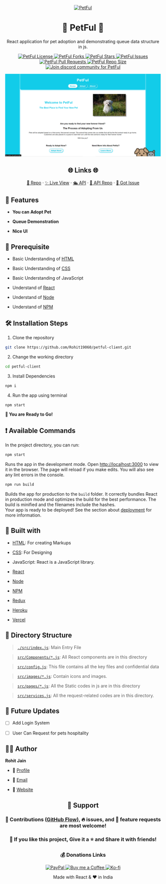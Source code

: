 <p align="center">
  <a href="https://github.com/Rohit19060/petful-client" target="_blank" title="PetFul">
    <img src="https://kingtechnologies.in/assets/images/logo.png" width="80px" alt="PetFul" />
  </a>
</p>
<h1 align="center">🌟 PetFul 🌟</h1>
<p align="center">React application for pet adoption and demonstrating queue data structure in js.</p>

<p align="center">
<a href="https://github.com/Rohit19060/petful-client/blob/master/LICENSE" target="_blank" title="License">
<img src="https://img.shields.io/github/license/Rohit19060/petful-client?label=License&logo=Github&style=flat-square" alt="PetFul License" />
</a>
<a href="https://github.com/Rohit19060/petful-client/fork" target="_blank" title="Forks">
<img src="https://img.shields.io/github/forks/Rohit19060/petful-client?label=Forks&logo=Github&style=flat-square" alt="PetFul Forks"/>
</a>
<a href="https://github.com/Rohit19060/petful-client/stargazers" target="_blank" title="Stars">
<img src="https://img.shields.io/github/stars/Rohit19060/petful-client?label=Stars&logo=Github&style=flat-square" alt="PetFul Stars"/>
</a>
<a href="https://github.com/Rohit19060/petful-client/issues" target="_blank" title="Issues">
<img src="https://img.shields.io/github/issues/Rohit19060/petful-client?label=Issues&logo=Github&style=flat-square" alt="PetFul Issues"/>
</a>
<a href="https://github.com/Rohit19060/petful-client/pulls" target="_blank" title="Pull Requests">
<img src="https://img.shields.io/github/issues-pr/Rohit19060/petful-client?label=Pull%20Requests&logo=Github&style=flat-square" alt="PetFul Pull Requests"/>
</a>
<a href="https://github.com/Rohit19060/petful-client" target="_blank" title="Repo Size">
<img src="https://img.shields.io/github/repo-size/Rohit19060/petful-client?label=Repo%20Size&logo=Github&style=flat-square" alt="PetFul Repo Size"/>
</a>
<a href="https://discord.gg/2wpHNSjwm2" target="_blank" title="Join Community">
<img src="https://img.shields.io/discord/737854816402800690?color=%236d82cb&label=Join%20Community&logo=discord&logoColor=%23FFFFFF&style=flat-square" alt="Join discord community for PetFul"/>
</a>
</p>

<p align="center" title="PetFul gif"><img src="./assets/images/main.png" alt="PetFul gif" /></p>

<h2 align="center">🌐 Links 🌐</h2>
<p align="center">
    <a href="https://github.com/Rohit19060/petful-client" target="_blank" title="PetFul Repo">📂 Repo</a>
    ·
    <a href="https://petful-client.rohit19060.vercel.app/" target="_blank" title="Visit">✨ Live View</a>
    ·
    <a href="https://calm-badlands-17592.herokuapp.com" target="_blank" title="Petful-Server">🛳 API</a>
    ·
    <a href="https://github.com/Rohit19060/petful-server" target="_blank" title="Petful-Server Repo">📂 API Repo</a>
    ·
    <a href="https://github.com/Rohit19060/petful-client/issues/new/choose" target="_blank" title="🐛Report Bug/🎊Request Feature">🚀 Got Issue</a>
</p>

## 🚀 Features

- **You can Adopt Pet**

- **Queue Demonstration**

- **Nice UI**

## 🦋 Prerequisite

- Basic Understanding of [HTML](https://youtu.be/JHv2jmnrLlA "HTML - First Step Towards Web Development")

- Basic Understanding of [CSS](https://youtu.be/d1tP7ow7HbQ "CSS - Second Step Towards Web Development")

- Basic Understanding of JavaScript

- Understand of [React](https://reactjs.org/ "React")

- Understand of [Node](https://nodejs.org/ "Node")

- Understand of [NPM](https://www.npmjs.com/ "NPM")

## 🛠️ Installation Steps

1. Clone the repository

```Bash
git clone https://github.com/Rohit19060/petful-client.git
```

2. Change the working directory

```Bash
cd petful-client
```

3. Install Dependencies

```Bash
npm i
```

4. Run the app using terminal

```Bash
npm start
```

**🎇 You are Ready to Go!**

## ❗ Available Commands

In the project directory, you can run:

```Bash
npm start
```

Runs the app in the development mode. Open [http://localhost:3000](http://localhost:3000) to view it in the browser. The page will reload if you make edits. You will also see any lint errors in the console.

```Bash
npm run build
```

Builds the app for production to the `build` folder. It correctly bundles React in production mode and optimizes the build for the best performance. The build is minified and the filenames include the hashes.\
Your app is ready to be deployed! See the section about [deployment](https://facebook.github.io/create-react-app/docs/deployment) for more information.

## 👷 Built with

- [HTML](https://youtu.be/JHv2jmnrLlA "HTML - First Step Towards Web Development"): For creating Markups

- [CSS](https://youtu.be/d1tP7ow7HbQ "CSS - Second Step Towards Web Development"): For Designing

- JavaScript: React is a JavaScript library.

- [React](https://reactjs.org/ "React")

- [Node](https://nodejs.org/ "Node")

- [NPM](https://www.npmjs.com/ "NPM")

- [Redux](https://redux.js.org/ "Redux")

- [Heroku](https://www.heroku.com/ "Heroku")

- [Vercel](https://vercel.com/ "Vercel")

## 📂 Directory Structure

> [`./src/index.js`](https://github.com/Rohit19060/petful-client/blob/main/src/index.js "Petful"): Main Entry File

> [`src/Components/*.js`](https://github.com/Rohit19060/petful-client/tree/main/src/Components "Components Directory"): All React components are in this directory

> [`src/config.js`](https://github.com/Rohit19060/petful-client/blob/main/src/config.js "Configuration"): This file contains all the key files and confidential data

> [`src/images/*.js`](https://github.com/Rohit19060/petful-client/tree/main/src/images "images Directory"): Contain icons and images.

> [`src/pages/*.js`](https://github.com/Rohit19060/petful-client/tree/main/src/Pages "pages Directory"): All the Static codes in js are in this directory

> [`src/services.js`](https://github.com/Rohit19060/petful-client/blob/main/src/services.js "Services"): All the request-related codes are in this directory.

## 🎊 Future Updates

- [ ] Add Login System

- [ ] User Can Request for pets hospitality

## 🧑🏻 Author

**Rohit Jain**

- 🌌 [Profile](https://github.com/rohit19060 "Rohit Jain")

- 🏮 [Email](mailto:rohitjain19060@gmail.com?subject=Hi%20from%20Petful "Hi!")

- 🦁 [Website](https://kingtechnologies.in "Welcome")

<h2 align="center">🤝 Support</h2>

<h3 align="center">🎀 Contributions (<a href="https://guides.github.com/introduction/flow" title="GitHub Flow">GitHub Flow</a>), 🔥 issues, and 🥮 feature requests are most welcome!</h3>

<h3 align="center">💙 If you like this project, Give it a ⭐ and Share it with friends!</h3>
<h3 align="center">💰 Donations Links</h3>
<p align="center">
<a href="https://www.paypal.me/kingrohitJ" target="_blank" title="PayPal"><img src="https://kingtechnologies.in/assets/images/paypal.png" alt="PayPal"/>
<a href="https://www.buymeacoffee.com/rohitjain" target="Buy me a Coffee/" title="Buy me a Coffee"><img src="https://kingtechnologies.in/assets/images/coffee.png" alt="Buy me a Coffee"/>
<a href="https://ko-fi.com/rohitjain" target="_blank" title="Ko-fi"><img src="https://kingtechnologies.in/assets/images/kofi.png" alt="Ko-fi"/></a>
</p>

<p align="center">Made with React & ❤️ in India</p>
